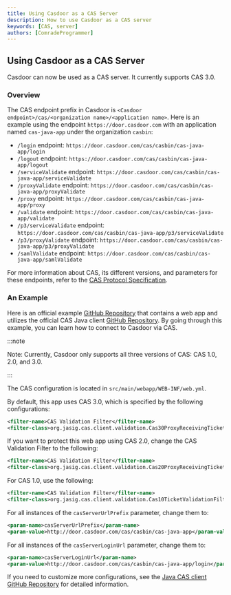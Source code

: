 ```yaml
---
title: Using Casdoor as a CAS Server
description: How to use Casdoor as a CAS server
keywords: [CAS, server]
authors: [ComradeProgrammer]
---
```


## Using Casdoor as a CAS Server

Casdoor can now be used as a CAS server. It currently supports CAS 3.0.

### Overview

The CAS endpoint prefix in Casdoor is `<Casdoor endpoint>/cas/<organization name>/<application name>`. Here is an example using the endpoint `https://door.casdoor.com` with an application named `cas-java-app` under the organization `casbin`:

- `/login` endpoint: `https://door.casdoor.com/cas/casbin/cas-java-app/login`
- `/logout` endpoint: `https://door.casdoor.com/cas/casbin/cas-java-app/logout`
- `/serviceValidate` endpoint: `https://door.casdoor.com/cas/casbin/cas-java-app/serviceValidate`
- `/proxyValidate` endpoint: `https://door.casdoor.com/cas/casbin/cas-java-app/proxyValidate`
- `/proxy` endpoint: `https://door.casdoor.com/cas/casbin/cas-java-app/proxy`
- `/validate` endpoint: `https://door.casdoor.com/cas/casbin/cas-java-app/validate`
- `/p3/serviceValidate` endpoint: `https://door.casdoor.com/cas/casbin/cas-java-app/p3/serviceValidate`
- `/p3/proxyValidate` endpoint: `https://door.casdoor.com/cas/casbin/cas-java-app/p3/proxyValidate`
- `/samlValidate` endpoint: `https://door.casdoor.com/cas/casbin/cas-java-app/samlValidate`

For more information about CAS, its different versions, and parameters for these endpoints, refer to the [CAS Protocol Specification](https://apereo.github.io/cas/7.1.x/protocol/CAS-Protocol-Specification.html).

### An Example

Here is an official example [GitHub Repository](https://github.com/apereo/cas-sample-java-webapp) that contains a web app and utilizes the official CAS Java client [GitHub Repository](https://github.com/apereo/java-cas-client). By going through this example, you can learn how to connect to Casdoor via CAS.

:::note

Note: Currently, Casdoor only supports all three versions of CAS: CAS 1.0, 2.0, and 3.0.

:::

The CAS configuration is located in `src/main/webapp/WEB-INF/web.yml`.

By default, this app uses CAS 3.0, which is specified by the following configurations:

```xml
<filter-name>CAS Validation Filter</filter-name>
<filter-class>org.jasig.cas.client.validation.Cas30ProxyReceivingTicketValidationFilter</filter-class>
```

If you want to protect this web app using CAS 2.0, change the CAS Validation Filter to the following:

```xml
<filter-name>CAS Validation Filter</filter-name>
<filter-class>org.jasig.cas.client.validation.Cas20ProxyReceivingTicketValidationFilter</filter-class>
```

For CAS 1.0, use the following:

```xml
<filter-name>CAS Validation Filter</filter-name>
<filter-class>org.jasig.cas.client.validation.Cas10TicketValidationFilter</filter-class>
```

For all instances of the `casServerUrlPrefix` parameter, change them to:

```xml
<param-name>casServerUrlPrefix</param-name>
<param-value>http://door.casdoor.com/cas/casbin/cas-java-app</param-value>
```

For all instances of the `casServerLoginUrl` parameter, change them to:

```xml
<param-name>casServerLoginUrl</param-name>
<param-value>http://door.casdoor.com/cas/casbin/cas-java-app/login</param-value>
```

If you need to customize more configurations, see the [Java CAS client GitHub Repository](https://github.com/apereo/java-cas-client) for detailed information.
